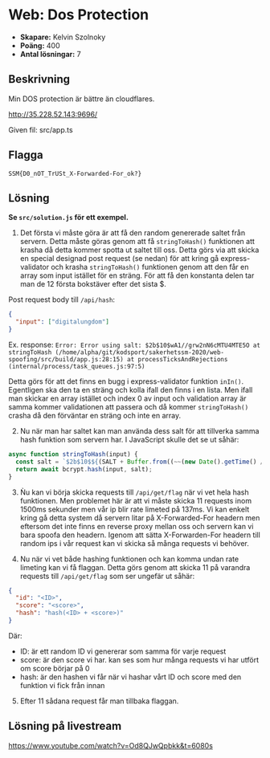 # Web: Dos Protection

- **Skapare:** Kelvin Szolnoky
- **Poäng:** 400
- **Antal lösningar:** 7

## Beskrivning

Min DOS protection är bättre än cloudflares.

http://35.228.52.143:9696/

Given fil: src/app.ts

## Flagga

`SSM{D0_nOT_TrUSt_X-Forwarded-For_ok?}`

## Lösning

**Se `src/solution.js` för ett exempel.**

1. Det första vi måste göra är att få den random genererade saltet från servern. Detta måste göras genom att få `stringToHash()` funktionen att krasha då detta kommer spotta ut saltet till oss. Detta görs via att skicka en special designad post request (se nedan) för att kring gå express-validator och krasha `stringToHash()` funktionen genom att den får en array som input istället för en sträng. För att få den konstanta delen tar man de 12 första bokstäver efter det sista \$.

Post request body till `/api/hash`:

```json
{
  "input": ["digitalungdom"]
}
```

Ex. response:
`Error: Error using salt: $2b$10$wA1//grw2nN6cMTU4MTE5O at stringToHash (/home/alpha/git/kodsport/sakerhetssm-2020/web-spoofing/src/build/app.js:28:15) at processTicksAndRejections (internal/process/task_queues.js:97:5)`

Detta görs för att det finns en bugg i express-validator funktion `inIn()`. Egentligen ska den ta en sträng och kolla ifall den finns i en lista. Men ifall man skickar en array istället och index 0 av input och validation array är samma kommer validationen att passera och då kommer `stringToHash()` crasha då den förväntar en sträng och inte en array.

2. Nu när man har saltet kan man använda dess salt för att tillverka samma hash funktion som servern har. I JavaScript skulle det se ut såhär:

```javascript
async function stringToHash(input) {
  const salt = `$2b$10$${(SALT + Buffer.from((~~(new Date().getTime() / 1000)).toString() + (~~(new Date().getTime() / 1000)).toString()).toString('base64')).substring(0, 22)}`;
  return await bcrypt.hash(input, salt);
}
```

3. Ǹu kan vi börja skicka requests till `/api/get/flag` när vi vet hela hash funktionen. Men problemet här är att vi måste skicka 11 requests inom 1500ms sekunder men vår ip blir rate limeted på 137ms. Vi kan enkelt kring gå detta system då servern litar på X-Forwarded-For headern men eftersom det inte finns en reverse proxy mellan oss och servern kan vi bara spoofa den headern. Igenom att sätta X-Forwarden-For headern till random ips i vår request kan vi skicka så många requests vi behöver.

4. Nu när vi vet både hashing funktionen och kan komma undan rate limeting kan vi få flaggan. Detta görs genom att skicka 11 på varandra requests till `/api/get/flag` som ser ungefär ut såhär:

```json
{
  "id": "<ID>",
  "score": "<score>",
  "hash": "hash(<ID> + <score>)"
}
```

Där:

- ID: är ett random ID vi genererar som samma för varje request
- score: är den score vi har. kan ses som hur många requests vi har utfört om score börjar på 0
- hash: är den hashen vi får när vi hashar vårt ID och score med den funktion vi fick från innan

5. Efter 11 sådana request får man tillbaka flaggan.

## Lösning på livestream

https://www.youtube.com/watch?v=Od8QJwQpbkk&t=6080s
